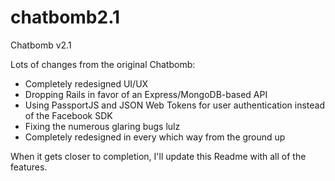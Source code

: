 # chatbomb2.1
Chatbomb v2.1

Lots of changes from the original Chatbomb:<br>
<ul>
<li>Completely redesigned UI/UX</li>
<li>Dropping Rails in favor of an Express/MongoDB-based API</li>
<li>Using PassportJS and JSON Web Tokens for user authentication instead of the Facebook SDK</li>
<li>Fixing the numerous glaring bugs lulz</li>
<li>Completely redesigned in every which way from the ground up</li>
</ul>

When it gets closer to completion, I'll update this Readme with all of the features.

